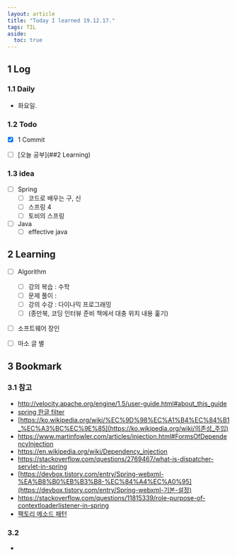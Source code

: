 ```yaml
---
layout: article
title: "Today I learned 19.12.17."
tags: TIL
aside:
  toc: true
---
```


## 1 Log

### 1.1 Daily

- 화요일. 

### 1.2 Todo

- [x] 1 Commit
- [ ] [오늘 공부](##2 Learning)


### 1.3 idea

- [ ] Spring
  - [ ] 코드로 배우는 구, 신
  - [ ] 스프링 4
  - [ ] 토비의 스프링
- [ ] Java
  - [ ] effective java

## 2 Learning

- [ ] Algorithm
  - [ ] 강의 복습 : 수학
  - [ ] 문제 풀이 : 
  - [ ] 강의 수강 : 다이나믹 프로그래밍
  - [ ] (종만북, 코딩 인터뷰 준비 책에서 대충 위치 내용 훑기)
- [ ] 소프트웨어 장인
- [ ] 마소 글 별



## 3 Bookmark
### 3.1 참고

- http://velocity.apache.org/engine/1.5/user-guide.html#about_this_guide
- [spring 한글 filter](https://homesi.tistory.com/entry/Spring%EC%97%90%EC%84%9C-%ED%95%9C%EA%B8%80%EA%B9%A8%EC%A7%90-%EB%B0%A9%EC%A7%80%EB%A5%BC-%EC%9C%84%ED%95%B4-webxml%EC%97%90%EC%84%9C-%ED%95%9C%EA%B8%80-%EC%84%A4%EC%A0%95)
- [https://ko.wikipedia.org/wiki/%EC%9D%98%EC%A1%B4%EC%84%B1_%EC%A3%BC%EC%9E%85](https://ko.wikipedia.org/wiki/의존성_주입)
- https://www.martinfowler.com/articles/injection.html#FormsOfDependencyInjection
- https://en.wikipedia.org/wiki/Dependency_injection
- https://stackoverflow.com/questions/2769467/what-is-dispatcher-servlet-in-spring
- [https://devbox.tistory.com/entry/Spring-webxml-%EA%B8%B0%EB%B3%B8-%EC%84%A4%EC%A0%95](https://devbox.tistory.com/entry/Spring-webxml-기본-설정)
- https://stackoverflow.com/questions/11815339/role-purpose-of-contextloaderlistener-in-spring
- [팩토리 메소드 패턴](https://jdm.kr/blog/180)

### 3.2 

- 